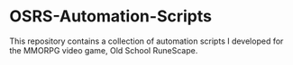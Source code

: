 # OSRS-Automation-Scripts

This repository contains a collection of automation scripts I developed for the MMORPG video game, Old School RuneScape.
 
